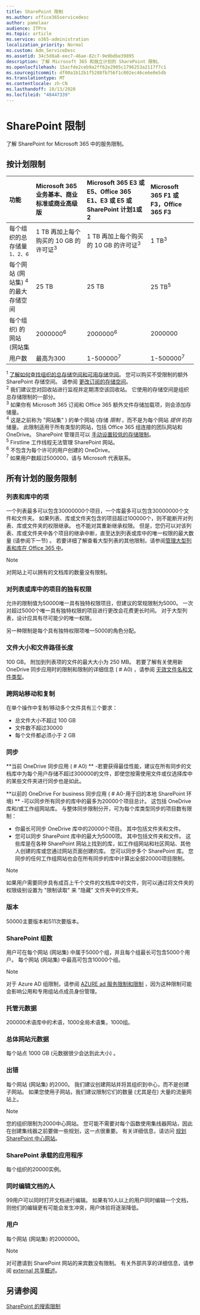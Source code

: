 ```yaml
---
title: SharePoint 限制
ms.author: office365servicedesc
author: pamelaar
audience: ITPro
ms.topic: article
ms.service: o365-administration
localization_priority: Normal
ms.custom: Adm_ServiceDesc
ms.assetid: 34c5d8a8-eec7-46ae-82c7-9e9bdbe39895
description: 了解 Microsoft 365 和独立计划的 SharePoint 限制。
ms.openlocfilehash: 15acfde2ceb9a2ff62e2905c1796253a2117f7c1
ms.sourcegitcommit: df00a1b12b1f5288fb756f1c002ec46ce6e0e5db
ms.translationtype: MT
ms.contentlocale: zh-CN
ms.lasthandoff: 10/13/2020
ms.locfileid: "48447339"
---
```

# <a name="sharepoint-limits"></a>SharePoint 限制

了解 SharePoint for Microsoft 365 中的服务限制。
  
## <a name="limits-by-plan"></a>按计划限制 

| 功能 | Microsoft 365 业务基本、商业标准或商业高级版 | Microsoft 365 E3 或 E5、Office 365 E1、E3 或 E5 或 SharePoint 计划1或2 | Microsoft 365 F1 或 F3，Office 365 F3 |
|:-----|:-----|:-----|:-----|
|每个组织的总存储量<sup>1、2、6</sup> <br/> |1 TB 再加上每个购买的 10 GB 的许可证<sup>3</sup>  <br/> |1 TB 再加上每个购买的 10 GB 的许可证<sup>3</sup> <br/> |1 TB<sup>3</sup> <br/> |
|每个网站 (网站集) <sup>4</sup>的最大存储空间<br/> |25 TB <br/> |25 TB <br/> |25 TB<sup>5</sup> <br/> |
|每个组织) 的网站 (网站集  <br/> |2000000<sup>6</sup> <br/> |2000000<sup>6</sup> <br/> |2000000<br/> |
|用户数  <br/> |最高为300  <br/> |1-500000<sup>7</sup> <br/> |1-500000<sup>7</sup> <br/> |
   
<sup>1</sup> [了解如何查找组织的总存储空间和可用存储空间](/sharepoint/manage-site-collection-storage-limits)。 您可以购买不受限制的额外 SharePoint 存储空间。 请参阅 [更改订阅的存储空间](/office365/admin/subscriptions-and-billing/add-storage-space)。 
<br/><sup>2</sup> 我们建议您对回收站进行监视并定期清空该回收站。 它使用的存储空间是组织总存储限制的一部分。 
<br/> <sup>3</sup> 如果你有 Microsoft 365 订阅和 Office 365 额外文件存储加载项，则会添加存储量。 
<br/> <sup>4</sup> 这是之前称为 "网站集" ) 的单个网站 (存储 *限制* ，而不是为每个网站 *提供* 的存储量。 此限制适用于所有类型的网站，包括 Office 365 组连接的团队网站和 OneDrive。 SharePoint 管理员可以 [手动设置较低的存储限制](/sharepoint/manage-site-collection-storage-limits#manage-individual-site-storage-limits)。 
<br/> <sup>5</sup> Firstline 工作线程无法管理 SharePoint 网站。 
<br/> <sup>6</sup> 不包含为每个许可的用户创建的 OneDrive。 
<br/> <sup>7</sup> 如果用户数超过500000，请与 Microsoft 代表联系。 
  
## <a name="service-limits-for-all-plans"></a>所有计划的服务限制

### <a name="items-in-lists-and-libraries"></a>列表和库中的项

一个列表最多可以包含30000000个项目，一个库最多可以包含30000000个文件和文件夹。 如果列表、库或文件夹包含的项目超过100000个，则不能断开对列表、库或文件夹的权限继承。 也不能对其重新继承权限。 但是，您仍可以对该列表、库或文件夹中各个项目的继承中断，直至达到列表或库中的唯一权限的最大数量 (请参阅下一节) 。 若要详细了解查看大型列表的其他限制，请参阅[管理大型列表和库在 Office 365 中](https://support.office.com/article/b4038448-ec0e-49b7-b853-679d3d8fb784)。 

> [!NOTE]
> 对网站上可以拥有的文档库的数量没有限制。

### <a name="unique-permissions-for-items-in-a-list-or-library"></a>对列表或库中的项目的独有权限

允许的限制值为50000唯一具有独特权限项目，但建议的常规限制为5000。 一次对超过5000个唯一具有独特权限的项目进行更改会花费更长时间。 对于大型列表，设计应具有尽可能少的唯一权限。

另一种限制是每个具有独特权限项唯一5000的角色分配。 

### <a name="file-size-and-file-path-length"></a>文件大小和文件路径长度

100 GB。 附加到列表项的文件的最大大小为 250 MB。 若要了解有关使用新 OneDrive 同步应用时的限制和限制的详细信息 ( # A0) ，请参阅 [无效文件名和文件类型](https://support.office.com/article/64883a5d-228e-48f5-b3d2-eb39e07630fa)。

### <a name="moving-and-copying-across-sites"></a>跨网站移动和复制

在单个操作中复制/移动多个文件具有三个要求： 

- 总文件大小不超过 100 GB 
- 文件数不超过30000
- 每个文件都必须小于 2 GB

### <a name="sync"></a>同步

**当前 OneDrive 同步应用 ( # A0) ** -若要获得最佳性能，建议在所有同步的文档库中为每个用户存储不超过300000的文件，即使您按需使用文件或仅选择库中的某些文件夹进行同步也是如此。

**以前的 OneDrive For business 同步应用 ( # A0-用于旧的本地 SharePoint 环境) ** -可以同步所有同步的库中的最多为20000个项目总计。 这包括 OneDrive 库和/或工作组网站库。 与整体同步限制分开，可为每个库类型同步的项目数有限制：

   - 你最长可同步 OneDrive 库中的20000个项目。 其中包括文件夹和文件。 
   - 您可以同步 SharePoint 库中的最大为5000项。 其中包括文件夹和文件。 这些库是在各种 SharePoint 网站上找到的库，如工作组网站和社区网站、其他人创建的库或您通过网站页面创建的库。 您可以同步多个 SharePoint 库。 您同步的任何工作组网站也会在所有同步的库中计算出全部20000项目限制。

> [!NOTE]
> 如果用户需要同步具有成百上千个文件的文档库中的文件，则可以通过将文件夹的权限级别设置为 "限制读取" 来 "隐藏" 文件夹中的文件夹。 

### <a name="versions"></a>版本

50000主要版本和511次要版本。

### <a name="sharepoint-groups"></a>SharePoint 组数

用户可在每个网站 (网站集) 中属于5000个组，并且每个组最长可包含5000个用户。 每个网站 (网站集) 中最高可包含10000个组。

> [!NOTE]
> 对于 Azure AD 组限制，请参阅 [AZURE ad 服务限制和限制](/azure/active-directory/users-groups-roles/directory-service-limits-restrictions) ，因为这种限制可能会影响公用和专用组站点成员身份管理。 

### <a name="managed-metadata"></a>托管元数据

200000术语库中的术语，1000全局术语集，1000组。

### <a name="overall-site-metadata"></a>总体网站元数据

每个站点 1000 GB (元数据很少会达到此大小) 。

### <a name="subsites"></a>出错 

每个网站 (网站集) 的2000。 我们建议创建网站并将其组织到中心，而不是创建子网站。 如果您使用子网站，我们建议限制它们的数量 (尤其是在) 大量的流量网站上。

> [!NOTE] 
> 您的组织限制为2000中心网站。 您可能不需要对每个函数使用集线器网站，因此在创建集线器之前要做一些规划，这一点很重要。 有关详细信息，请访问 [规划 SharePoint 中心网站](https://docs.microsoft.com/sharepoint/planning-hub-sites)。

### <a name="sharepoint-hosted-applications"></a>SharePoint 承载的应用程序

每个组织的20000实例。

### <a name="people-editing-a-document-at-the-same-time"></a>同时编辑文档的人

99用户可以同时打开文档进行编辑。 如果有10人以上的用户同时编辑一个文档，则他们的编辑更有可能会发生冲突，用户体验将逐渐降低。

### <a name="users"></a>用户

每个网站 (网站集) 的2000000。
   
> [!NOTE]
> 对可邀请到 SharePoint 网站的来宾数没有限制。 有关外部共享的详细信息，请参阅 [external 共享概述](/sharepoint/external-sharing-overview)。

## <a name="see-also"></a>另请参阅

[SharePoint 的搜索限制](/sharepoint/search-limits)

